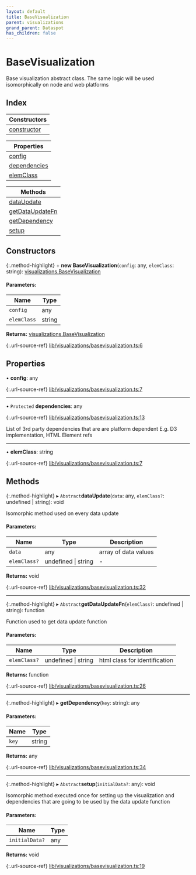 ```yaml
---
layout: default
title: BaseVisualization
parent: visualizations
grand_parent: Dataspot
has_children: false
---
```


# BaseVisualization

Base visualization abstract class.
The same logic will be used isomorphically on node and web platforms

## Index

| Constructors |
|-----------|
| [constructor](#constructor) |

| Properties |
|-----------|
| [config](#config) |
| [dependencies](#dependencies) |
| [elemClass](#elemclass) |

| Methods |
|-----------|
| [dataUpdate](#dataupdate) |
| [getDataUpdateFn](#getdataupdatefn) |
| [getDependency](#getdependency) |
| [setup](#setup) |

## Constructors

{:.method-highlight}
\+ **new BaseVisualization**(`config`: any, `elemClass`: string): [visualizations.BaseVisualization](../visualizations_basevisualization)

#### Parameters:

Name | Type |
------ | ------ |
`config` | any |
`elemClass` | string |

**Returns:** [visualizations.BaseVisualization](../visualizations_basevisualization)

{:.url-source-ref}
[lib/visualizations/basevisualization.ts:6](https://github.com/ascentcore/dataspot/blob/236fcea/lib/visualizations/basevisualization.ts#L6)

## Properties

•  **config**: any

{:.url-source-ref}
[lib/visualizations/basevisualization.ts:7](https://github.com/ascentcore/dataspot/blob/236fcea/lib/visualizations/basevisualization.ts#L7)

___

• `Protected` **dependencies**: any

{:.url-source-ref}
[lib/visualizations/basevisualization.ts:13](https://github.com/ascentcore/dataspot/blob/236fcea/lib/visualizations/basevisualization.ts#L13)

List of 3rd party dependencies that are are platform dependent
E.g. D3 implementation, HTML Element refs

___

•  **elemClass**: string

{:.url-source-ref}
[lib/visualizations/basevisualization.ts:7](https://github.com/ascentcore/dataspot/blob/236fcea/lib/visualizations/basevisualization.ts#L7)

## Methods

{:.method-highlight}
▸ `Abstract`**dataUpdate**(`data`: any, `elemClass?`: undefined \| string): void

Isomorphic method used on every data update

#### Parameters:

Name | Type | Description |
------ | ------ | ------ |
`data` | any | array of data values  |
`elemClass?` | undefined \| string | - |

**Returns:** void

{:.url-source-ref}
[lib/visualizations/basevisualization.ts:32](https://github.com/ascentcore/dataspot/blob/236fcea/lib/visualizations/basevisualization.ts#L32)

___

{:.method-highlight}
▸ `Abstract`**getDataUpdateFn**(`elemClass?`: undefined \| string): function

Function used to get data update function

#### Parameters:

Name | Type | Description |
------ | ------ | ------ |
`elemClass?` | undefined \| string | html class for identification  |

**Returns:** function

{:.url-source-ref}
[lib/visualizations/basevisualization.ts:26](https://github.com/ascentcore/dataspot/blob/236fcea/lib/visualizations/basevisualization.ts#L26)

___

{:.method-highlight}
▸ **getDependency**(`key`: string): any

#### Parameters:

Name | Type |
------ | ------ |
`key` | string |

**Returns:** any

{:.url-source-ref}
[lib/visualizations/basevisualization.ts:34](https://github.com/ascentcore/dataspot/blob/236fcea/lib/visualizations/basevisualization.ts#L34)

___

{:.method-highlight}
▸ `Abstract`**setup**(`initialData?`: any): void

Isomorphic method executed once for setting up the visualization and dependencies
that are going to be used by the data update function

#### Parameters:

Name | Type |
------ | ------ |
`initialData?` | any |

**Returns:** void

{:.url-source-ref}
[lib/visualizations/basevisualization.ts:19](https://github.com/ascentcore/dataspot/blob/236fcea/lib/visualizations/basevisualization.ts#L19)
